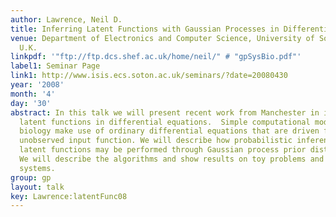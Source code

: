 ```yaml
---
author: Lawrence, Neil D.
title: Inferring Latent Functions with Gaussian Processes in Differential Equations
venue: Department of Electronics and Computer Science, University of Southampton,
  U.K.
linkpdf: '"ftp://ftp.dcs.shef.ac.uk/home/neil/" # "gpSysBio.pdf"'
label1: Seminar Page
link1: http://www.isis.ecs.soton.ac.uk/seminars/?date=20080430
year: '2008'
month: '4'
day: '30'
abstract: In this talk we will present recent work from Manchester in inference of
  latent functions in differential equations.  Simple computational models for systems
  biology make use of ordinary differential equations that are driven from an often
  unobserved input function. We will describe how probabilistic inference over these
  latent functions may be performed through Gaussian process prior distributions.
  We will describe the algorithms and show results on toy problems and real biological
  systems.
group: gp
layout: talk
key: Lawrence:latentFunc08
---
```

